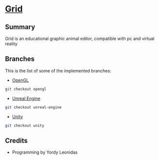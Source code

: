 # [Grid](https://github.com/devgrids/grid)

## Summary
Grid is an educational graphic animal editor, compatible with pc and virtual reality

## Branches

This is the list of some of the implemented branches:

* [OpenGL](https://github.com/devgrids/grid/tree/opengl)
```bash
git checkout opengl
```
* [Unreal Engine](https://github.com/devgrids/grid/tree/unreal-engine)
```bash
git checkout unreal-engine
```
* [Unity](https://github.com/devgrids/grid/tree/unity)
```bash
git checkout unity
```

## Credits

* Programming by Yordy Leonidas
